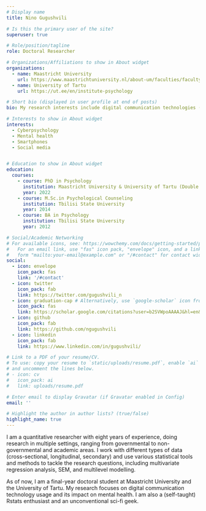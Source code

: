 ```yaml
---
# Display name
title: Nino Gugushvili

# Is this the primary user of the site?
superuser: true

# Role/position/tagline
role: Doctoral Researcher

# Organizations/Affiliations to show in About widget
organizations:
  - name: Maastricht University
    url: https://www.maastrichtuniversity.nl/about-um/faculties/faculty-psychology-and-neuroscience
  - name: University of Tartu 
    url: https://ut.ee/en/institute-psychology

# Short bio (displayed in user profile at end of posts)
bio: My research interests include digital communication technologies (smartphones & social media) computer-mediated communication, and mental health.

# Interests to show in About widget
interests:
  - Cyberpsychology
  - Mental health
  - Smartphones
  - Social media


# Education to show in About widget
education:
  courses:
    - course: PhD in Psychology
      institution: Maastricht University & University of Tartu (Double degree)
      year: 2022
    - course: M.Sc.in Psychological Counseling
      institution: Tbilisi State University
      year: 2014
    - course: BA in Psychology
      institution: Tbilisi State University
      year: 2012

# Social/Academic Networking
# For available icons, see: https://wowchemy.com/docs/getting-started/page-builder/#icons
#   For an email link, use "fas" icon pack, "envelope" icon, and a link in the
#   form "mailto:your-email@example.com" or "/#contact" for contact widget.
social:
  - icon: envelope
    icon_pack: fas
    link: '/#contact'
  - icon: twitter
    icon_pack: fab
    link: https://twitter.com/gugushvili_n
  - icon: graduation-cap # Alternatively, use `google-scholar` icon from `ai` icon pack
    icon_pack: fas
    link: https://scholar.google.com/citations?user=b2SVWpoAAAAJ&hl=en&oi=ao
  - icon: github
    icon_pack: fab
    link: https://github.com/ngugushvili
  - icon: linkedin
    icon_pack: fab
    link: https://www.linkedin.com/in/gugushvili/

# Link to a PDF of your resume/CV.
# To use: copy your resume to `static/uploads/resume.pdf`, enable `ai` icons in `params.toml`,
# and uncomment the lines below.
# - icon: cv
#   icon_pack: ai
#   link: uploads/resume.pdf

# Enter email to display Gravatar (if Gravatar enabled in Config)
email: ''

# Highlight the author in author lists? (true/false)
highlight_name: true
---
```


I am a quantitative researcher with eight years of experience, doing research in multiple settings, ranging from governmental to non-governmental and academic areas. I  work with different types of data (cross-sectional, longitudinal, secondary) and use various statistical tools and methods to tackle the research questions, including multivariate regression analysis, SEM, and multilevel modelling. 

As of now, I am a final-year doctoral student at Maastricht University and the University of Tartu. My research focuses on digital communication technology usage and its impact on mental health. I am also a (self-taught) Rstats enthusiast and an unconventional sci-fi geek.


